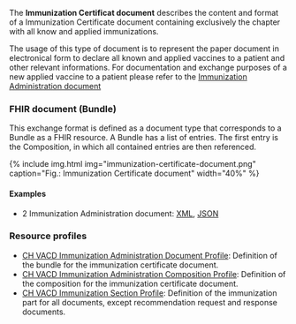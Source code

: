 The **Immunization Certificat document** describes the content and format of a Immunization Certificate document 
containing exclusively the chapter with all know and applied immunizations.

The usage of this type of document is to represent the paper document in electronical form to declare all known and applied vaccines to a patient and other relevant informations.
For documentation and exchange purposes of a new applied vaccine to a patient please refer to the [Immunization Administration document](immunization-administration-document.html)

### FHIR document (Bundle)
This exchange format is defined as a document type that corresponds to a Bundle as a FHIR resource. 
A Bundle has a list of entries. The first entry is the Composition, in which all contained entries are then referenced.
  
{% include img.html img="immunization-certificate-document.png" caption="Fig.: Immunization Certificate document" width="40%" %}
 
#### Examples
* 2 Immunization Administration document: [XML](Bundle-2-ImmunizationCertificate.xml.html), [JSON](Bundle-2-ImmunizationCertificate.json.html)
 
### Resource profiles
* [CH VACD Immunization Administration Document Profile](StructureDefinition-ch-vacd-document-immunization-certificate.html): Definition of the bundle for the immunization certificate document.
* [CH VACD Immunization Administration Composition Profile](StructureDefinition-ch-vacd-composition-immunization-certificate.html): Definition of the composition for the immunization certificate document.
* [CH VACD Immunization Section Profile](StructureDefinition-ch-vacd-section-immunization.html): Definition of the immunization part for all documents, except recommendation request and response documents.
